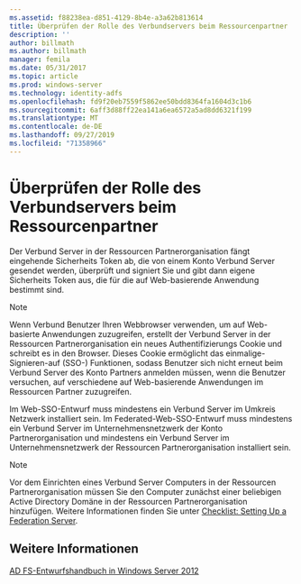 ```yaml
---
ms.assetid: f88238ea-d851-4129-8b4e-a3a62b813614
title: Überprüfen der Rolle des Verbundservers beim Ressourcenpartner
description: ''
author: billmath
ms.author: billmath
manager: femila
ms.date: 05/31/2017
ms.topic: article
ms.prod: windows-server
ms.technology: identity-adfs
ms.openlocfilehash: fd9f20eb7559f5862ee50bdd8364fa1604d3c1b6
ms.sourcegitcommit: 6aff3d88ff22ea141a6ea6572a5ad8dd6321f199
ms.translationtype: MT
ms.contentlocale: de-DE
ms.lasthandoff: 09/27/2019
ms.locfileid: "71358966"
---
```

# <a name="review-the-role-of-the-federation-server-in-the-resource-partner"></a>Überprüfen der Rolle des Verbundservers beim Ressourcenpartner

Der Verbund Server in der Ressourcen Partnerorganisation fängt eingehende Sicherheits Token ab, die von einem Konto Verbund Server gesendet werden, überprüft und signiert Sie und gibt dann eigene Sicherheits Token aus, die für die auf Web\-basierende Anwendung bestimmt sind.  
  
> [!NOTE]  
> Wenn Verbund Benutzer Ihren Webbrowser verwenden, um auf Web\-basierte Anwendungen zuzugreifen, erstellt der Verbund Server in der Ressourcen Partnerorganisation ein neues Authentifizierungs Cookie und schreibt es in den Browser. Dieses Cookie ermöglicht das einmalige\-Signieren\-auf \(SSO-\) Funktionen, sodass Benutzer sich nicht erneut beim Verbund Server des Konto Partners anmelden müssen, wenn die Benutzer versuchen, auf verschiedene auf Web\-basierende Anwendungen im Ressourcen Partner zuzugreifen.  
  
Im Web-SSO-Entwurf muss mindestens ein Verbund Server im Umkreis Netzwerk installiert sein. Im Federated-Web-SSO-Entwurf muss mindestens ein Verbund Server im Unternehmensnetzwerk der Konto Partnerorganisation und mindestens ein Verbund Server im Unternehmensnetzwerk der Ressourcen Partnerorganisation installiert sein.  
  
> [!NOTE]  
> Vor dem Einrichten eines Verbund Server Computers in der Ressourcen Partnerorganisation müssen Sie den Computer zunächst einer beliebigen Active Directory Domäne in der Ressourcen Partnerorganisation hinzufügen. Weitere Informationen finden Sie unter [Checklist: Setting Up a Federation Server](../../ad-fs/deployment/Checklist--Setting-Up-a-Federation-Server.md).  
  
## <a name="see-also"></a>Weitere Informationen
[AD FS-Entwurfshandbuch in Windows Server 2012](AD-FS-Design-Guide-in-Windows-Server-2012.md)

